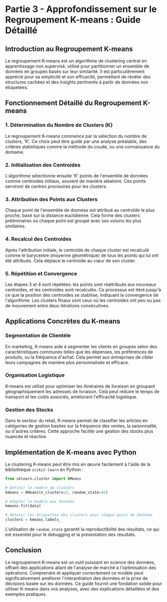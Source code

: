 # Partie 3 - Approfondissement sur le Regroupement K-means : Guide Détaillé

## Introduction au Regroupement K-means

Le regroupement K-means est un algorithme de clustering central en apprentissage non supervisé, utilisé pour partitionner un ensemble de données en groupes basés sur leur similarité. Il est particulièrement apprécié pour sa simplicité et son efficacité, permettant de révéler des structures cachées et des insights pertinents à partir de données non étiquetées.

## Fonctionnement Détaillé du Regroupement K-means

### 1. Détermination du Nombre de Clusters (K)

Le regroupement K-means commence par la sélection du nombre de clusters, 'K'. Ce choix peut être guidé par une analyse préalable, des critères statistiques comme la méthode du coude, ou une connaissance du domaine.

### 2. Initialisation des Centroides

L'algorithme sélectionne ensuite 'K' points de l'ensemble de données comme centroides initiaux, souvent de manière aléatoire. Ces points serviront de centres provisoires pour les clusters.

### 3. Attribution des Points aux Clusters

Chaque point de l'ensemble de données est attribué au centroïde le plus proche, basé sur la distance euclidienne. Cela forme des clusters préliminaires où chaque point est groupé avec ses voisins les plus similaires.

### 4. Recalcul des Centroides

Après l'attribution initiale, le centroïde de chaque cluster est recalculé comme le barycentre (moyenne géométrique) de tous les points qui lui ont été attribués. Cela déplace le centroïde au cœur de son cluster.

### 5. Répétition et Convergence

Les étapes 3 et 4 sont répétées: les points sont réattribués aux nouveaux centroides, et les centroides sont recalculés. Ce processus est itéré jusqu'à ce que la position des centroides se stabilise, indiquant la convergence de l'algorithme. Les clusters finaux sont ceux où les centroides ont peu ou pas de mouvement entre deux itérations consécutives.

## Applications Concrètes du K-means

### Segmentation de Clientèle

En marketing, K-means aide à segmenter les clients en groupes selon des caractéristiques communes telles que les dépenses, les préférences de produits, ou la fréquence d'achat. Cela permet aux entreprises de cibler leurs campagnes de manière plus personnalisée et efficace.

### Organisation Logistique

K-means est utilisé pour optimiser les itinéraires de livraison en groupant géographiquement les adresses de livraison. Cela peut réduire le temps de transport et les coûts associés, améliorant l'efficacité logistique.

### Gestion des Stocks

Dans le secteur du retail, K-means permet de classifier les articles en catégories de gestion basées sur la fréquence des ventes, la saisonnalité, ou d'autres critères. Cette approche facilite une gestion des stocks plus nuancée et réactive.

## Implémentation de K-means avec Python

Le clustering K-means peut être mis en œuvre facilement à l'aide de la bibliothèque `scikit-learn` en Python :

```python
from sklearn.cluster import KMeans

# Définir le nombre de clusters
kmeans = KMeans(n_clusters=3, random_state=42)

# Adapter le modèle aux données
kmeans.fit(data)

# Obtenir les étiquettes des clusters pour chaque point de données
clusters = kmeans.labels_
```

L'utilisation de `random_state` garantit la reproductibilité des résultats, ce qui est essentiel pour le debugging et la présentation des résultats.

## Conclusion

Le regroupement K-means est un outil puissant en science des données, offrant des applications allant de l'analyse de marché à l'optimisation des opérations. Comprendre et appliquer correctement ce modèle peut significativement améliorer l'interprétation des données et la prise de décisions basée sur les données. Ce guide fournit une fondation solide pour utiliser K-means dans vos analyses, avec des explications détaillées et des exemples pratiques.
